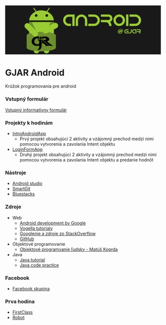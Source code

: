 ﻿![logo](https://github.com/lenkojan/gjar_android/blob/master/resources/title.png)

# GJAR Android
Krúžok programovania pre android

### Vstupný formulár
[Vstupný informatívny formulár](https://goo.gl/forms/OIG4O94SebSlYW5M2)

### Projekty k hodinám
* [IntroAndroidApp](https://github.com/lenkojan/gjar_android/tree/master/projects/IntroAndroidApp)
	* Prvý projekt obsahujúci 2 aktivity a vzájomný prechod medzi nimi pomocou vytvorenia a zavolania Intent objektu
* [LoginFormApp](https://github.com/lenkojan/gjar_android/tree/master/projects/LoginFormApp)
	* Druhý projekt obsahujúci 2 aktivity a vzájomný prechod medzi nimi pomocou vytvorenia a zavolania Intent objektu a predanie hodnôt

### Nástroje
* [Android studio](https://developer.android.com/studio/index.html)
* [SmartGit](http://www.syntevo.com/smartgit/)
* [Bluestacks](http://www.bluestacks.com/)

### Zdroje
* Web
	* [Android development by Google](https://developer.android.com/index.html)
	* [Vogella tutorialy](http://www.vogella.com/tutorials/Android/article.html)
	* [Googlenie a zdroje zo StackOverflow](http://stackoverflow.com/)
	* [GitHub](https://github.com/)
* Objektové programovanie
	* [Objektové programvanie ľudsky - Matúš Koprda](http://www.zajtra.sk/programovanie/165/objektovo-orientovane-programovanie-v-normalnej-ludskej-reci)
* Java
	* [Java tutorial](https://www.tutorialspoint.com/java/java_basic_syntax.htm)
	* [Java code practice](http://codingbat.com/java)

### Facebook
* [Facebook skupina](https://www.facebook.com/groups/1706188616374113/)

### Prva hodina
* [FirstClass](https://github.com/lenkojan/gjar_android/blob/master/lessons/FirstApp/src/FirstClass.java)
* [Robot](https://github.com/lenkojan/gjar_android/blob/master/lessons/FirstApp/src/Robot.java)
